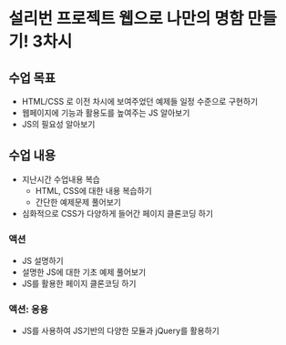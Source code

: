 # 설리번 프로젝트 웹으로 나만의 명함 만들기! 3차시

## 수업 목표
- HTML/CSS 로 이전 차시에 보여주었던 예제들 일정 수준으로 구현하기
- 웹페이지에 기능과 활용도를 높여주는 JS 알아보기
- JS의 필요성 알아보기

## 수업 내용

* 지난시간 수업내용 복습
  * HTML, CSS에 대한 내용 복습하기
  * 간단한 예제문제 풀어보기
* 심화적으로 CSS가 다양하게 들어간 페이지 클론코딩 하기

###  액션
* JS 설명하기
* 설명한 JS에 대한 기초 예제 풀어보기
* JS를 활용한 페이지 클론코딩 하기

### 액션: 응용
* JS를 사용하여 JS기반의 다양한 모듈과 jQuery를 활용하기